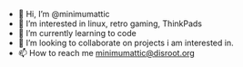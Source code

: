 - 👋 Hi, I’m @minimumattic
- 👀 I’m interested in linux, retro gaming, ThinkPads
- 🌱 I’m currently learning to code
- 💞️ I’m looking to collaborate on projects i am interested in.
- 📫 How to reach me minimumattic@disroot.org

<!---
minimumattic/minimumattic is a ✨ special ✨ repository because its `README.md` (this file) appears on your GitHub profile.
You can click the Preview link to take a look at your changes.
--->
